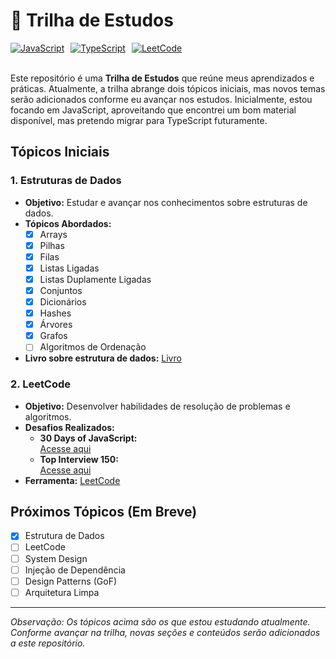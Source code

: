 # 🧠 Trilha de Estudos

<div style="display: flex; align-items: center; gap: 10px;">
  <a href="https://developer.mozilla.org/en-US/docs/Web/JavaScript">
    <img src="https://img.shields.io/badge/-JavaScript-F7DF1E?logo=javascript&logoColor=black" alt="JavaScript">
  </a>
  <a href="https://www.typescriptlang.org/">
    <img src="https://img.shields.io/badge/-TypeScript-3178C6?logo=typescript&logoColor=white" alt="TypeScript">
  </a>
  <a href="https://leetcode.com/">
    <img src="https://img.shields.io/badge/-LeetCode-FFA116?logo=leetcode&logoColor=black" alt="LeetCode">
  </a>
</div>

<br>

Este repositório é uma **Trilha de Estudos** que reúne meus aprendizados e práticas. Atualmente, a trilha abrange dois tópicos iniciais, mas novos temas serão adicionados conforme eu avançar nos estudos. Inicialmente, estou focando em JavaScript, aproveitando que encontrei um bom material disponível, mas pretendo migrar para TypeScript futuramente.

## Tópicos Iniciais

### 1. Estruturas de Dados

- **Objetivo:** Estudar e avançar nos conhecimentos sobre estruturas de dados.
- **Tópicos Abordados:**
  - [x] Arrays
  - [x] Pilhas
  - [x] Filas
  - [x] Listas Ligadas
  - [x] Listas Duplamente Ligadas
  - [x] Conjuntos
  - [x] Dicionários
  - [x] Hashes
  - [x] Árvores
  - [x] Grafos
  - [ ] Algoritmos de Ordenação
  
- **Livro sobre estrutura de dados:** 
[Livro](https://www.google.com.br/books/edition/Estruturas_de_dados_e_algoritmos_em_Java/LRiYDgAAQBAJ?hl=pt-BR&gbpv=1&pg=PA5&printsec=frontcover)

### 2. LeetCode

- **Objetivo:** Desenvolver habilidades de resolução de problemas e algoritmos.
- **Desafios Realizados:**
  - **30 Days of JavaScript:**  
    [Acesse aqui](https://leetcode.com/studyplan/30-days-of-javascript/)
  - **Top Interview 150:**  
    [Acesse aqui](https://leetcode.com/studyplan/top-interview-150/)
- **Ferramenta:** [LeetCode](https://leetcode.com/)

## Próximos Tópicos (Em Breve)

- [x] Estrutura de Dados
- [ ] LeetCode
- [ ] System Design
- [ ] Injeção de Dependência
- [ ] Design Patterns (GoF)
- [ ] Arquitetura Limpa

---

_Observação: Os tópicos acima são os que estou estudando atualmente. Conforme avançar na trilha, novas seções e conteúdos serão adicionados a este repositório._
